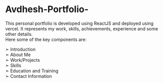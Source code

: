 # Avdhesh-Portfolio-

This personal portfolio is developed using ReactJS and deployed using vercel. 
It represents my work, skills, achievements, experience and some other details.                                                             
Here some of the key components are:

➣ Introduction                                                                                                              
➣ About Me                                                                                     
➣ Work/Projects                                                                                                 
➣ Skills                                                                                                               
➣ Education and Training                                                                        
➣ Contact Information
